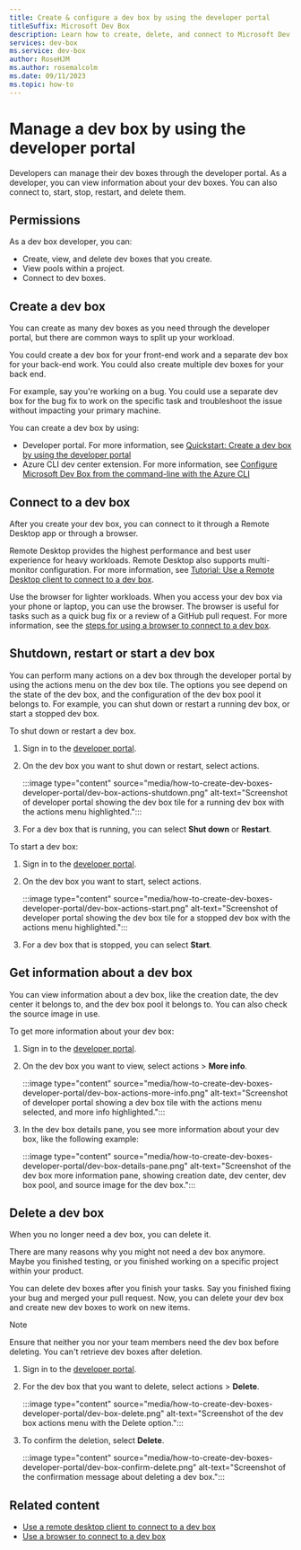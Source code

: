 ```yaml
---
title: Create & configure a dev box by using the developer portal
titleSuffix: Microsoft Dev Box
description: Learn how to create, delete, and connect to Microsoft Dev Box dev boxes by using the developer portal.
services: dev-box
ms.service: dev-box
author: RoseHJM
ms.author: rosemalcolm
ms.date: 09/11/2023
ms.topic: how-to
---
```


# Manage a dev box by using the developer portal

Developers can manage their dev boxes through the developer portal. As a developer, you can view information about your dev boxes. You can also connect to, start, stop, restart, and delete them.

## Permissions

As a dev box developer, you can:

- Create, view, and delete dev boxes that you create.
- View pools within a project.
- Connect to dev boxes.

## Create a dev box

You can create as many dev boxes as you need through the developer portal, but there are common ways to split up your workload.

You could create a dev box for your front-end work and a separate dev box for your back-end work. You could also create multiple dev boxes for your back end.

For example, say you're working on a bug. You could use a separate dev box for the bug fix to work on the specific task and troubleshoot the issue without impacting your primary machine.

You can create a dev box by using:

- Developer portal. For more information, see [Quickstart: Create a dev box by using the developer portal](quickstart-create-dev-box.md)
- Azure CLI dev center extension. For more information, see [Configure Microsoft Dev Box from the command-line with the Azure CLI](how-to-install-dev-box-cli.md)

## Connect to a dev box

After you create your dev box, you can connect to it through a Remote Desktop app or through a browser.

Remote Desktop provides the highest performance and best user experience for heavy workloads. Remote Desktop also supports multi-monitor configuration. For more information, see [Tutorial: Use a Remote Desktop client to connect to a dev box](./tutorial-connect-to-dev-box-with-remote-desktop-app.md).

Use the browser for lighter workloads. When you access your dev box via your phone or laptop, you can use the browser. The browser is useful for tasks such as a quick bug fix or a review of a GitHub pull request. For more information, see the [steps for using a browser to connect to a dev box](./quickstart-create-dev-box.md#connect-to-a-dev-box).

## Shutdown, restart or start a dev box

You can perform many actions on a dev box through the developer portal by using the actions menu on the dev box tile. The options you see depend on the state of the dev box, and the configuration of the dev box pool it belongs to. For example, you can shut down or restart a running dev box, or start a stopped dev box.

To shut down or restart a dev box.

1. Sign in to the [developer portal](https://aka.ms/devbox-portal).
1. On the dev box you want to shut down or restart, select actions.
 
   :::image type="content" source="media/how-to-create-dev-boxes-developer-portal/dev-box-actions-shutdown.png" alt-text="Screenshot of developer portal showing the dev box tile for a running dev box with the actions menu highlighted."::: 

1. For a dev box that is running, you can select **Shut down** or **Restart**.

To start a dev box:

1. Sign in to the [developer portal](https://aka.ms/devbox-portal).
1. On the dev box you want to start, select actions.
 
   :::image type="content" source="media/how-to-create-dev-boxes-developer-portal/dev-box-actions-start.png" alt-text="Screenshot of developer portal showing the dev box tile for a stopped dev box with the actions menu highlighted."::: 

1. For a dev box that is stopped, you can select **Start**.

## Get information about a dev box

You can view information about a dev box, like the creation date, the dev center it belongs to, and the dev box pool it belongs to. You can also check the source image in use.

To get more information about your dev box:

1. Sign in to the [developer portal](https://aka.ms/devbox-portal).
1. On the dev box you want to view, select actions > **More info**.
 
   :::image type="content" source="media/how-to-create-dev-boxes-developer-portal/dev-box-actions-more-info.png" alt-text="Screenshot of developer portal showing a dev box tile with the actions menu selected, and more info highlighted.":::

1. In the dev box details pane, you see more information about your dev box, like the following example:
 
   :::image type="content" source="media/how-to-create-dev-boxes-developer-portal/dev-box-details-pane.png" alt-text="Screenshot of the dev box more information pane, showing creation date, dev center, dev box pool, and source image for the dev box.":::

## Delete a dev box

When you no longer need a dev box, you can delete it.

There are many reasons why you might not need a dev box anymore. Maybe you finished testing, or you finished working on a specific project within your product.

You can delete dev boxes after you finish your tasks. Say you finished fixing your bug and merged your pull request. Now, you can delete your dev box and create new dev boxes to work on new items.

> [!NOTE]
> Ensure that neither you nor your team members need the dev box before deleting. You can't retrieve dev boxes after deletion.

1. Sign in to the [developer portal](https://aka.ms/devbox-portal).

1. For the dev box that you want to delete, select actions > **Delete**.

   :::image type="content" source="media/how-to-create-dev-boxes-developer-portal/dev-box-delete.png" alt-text="Screenshot of the dev box actions menu with the Delete option.":::

1. To confirm the deletion, select **Delete**.

   :::image type="content" source="media/how-to-create-dev-boxes-developer-portal/dev-box-confirm-delete.png" alt-text="Screenshot of the confirmation message about deleting a dev box.":::

## Related content

- [Use a remote desktop client to connect to a dev box](./tutorial-connect-to-dev-box-with-remote-desktop-app.md)
- [Use a browser to connect to a dev box](./quickstart-create-dev-box.md#connect-to-a-dev-box)
